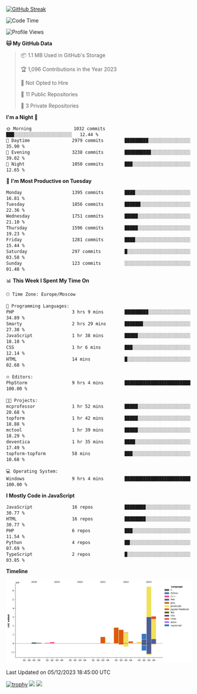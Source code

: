 [![GitHub Streak](https://github-readme-streak-stats.herokuapp.com/?user=yogik10)](https://git.io/streak-stats)
<!--START_SECTION:waka-->
![Code Time](http://img.shields.io/badge/Code%20Time-65%20hrs%2019%20mins-blue)

![Profile Views](http://img.shields.io/badge/Profile%20Views-0-blue)

**🐱 My GitHub Data** 

> 📦 1.1 MB Used in GitHub's Storage 
 > 
> 🏆 1,096 Contributions in the Year 2023
 > 
> 🚫 Not Opted to Hire
 > 
> 📜 11 Public Repositories 
 > 
> 🔑 3 Private Repositories 
 > 
**I'm a Night 🦉** 

```text
🌞 Morning                1032 commits        ███░░░░░░░░░░░░░░░░░░░░░░   12.44 % 
🌆 Daytime                2979 commits        █████████░░░░░░░░░░░░░░░░   35.90 % 
🌃 Evening                3238 commits        ██████████░░░░░░░░░░░░░░░   39.02 % 
🌙 Night                  1050 commits        ███░░░░░░░░░░░░░░░░░░░░░░   12.65 % 
```
📅 **I'm Most Productive on Tuesday** 

```text
Monday                   1395 commits        ████░░░░░░░░░░░░░░░░░░░░░   16.81 % 
Tuesday                  1856 commits        ██████░░░░░░░░░░░░░░░░░░░   22.36 % 
Wednesday                1751 commits        █████░░░░░░░░░░░░░░░░░░░░   21.10 % 
Thursday                 1596 commits        █████░░░░░░░░░░░░░░░░░░░░   19.23 % 
Friday                   1281 commits        ████░░░░░░░░░░░░░░░░░░░░░   15.44 % 
Saturday                 297 commits         █░░░░░░░░░░░░░░░░░░░░░░░░   03.58 % 
Sunday                   123 commits         ░░░░░░░░░░░░░░░░░░░░░░░░░   01.48 % 
```


📊 **This Week I Spent My Time On** 

```text
🕑︎ Time Zone: Europe/Moscow

💬 Programming Languages: 
PHP                      3 hrs 9 mins        █████████░░░░░░░░░░░░░░░░   34.89 % 
Smarty                   2 hrs 29 mins       ███████░░░░░░░░░░░░░░░░░░   27.38 % 
JavaScript               1 hr 38 mins        █████░░░░░░░░░░░░░░░░░░░░   18.10 % 
CSS                      1 hr 6 mins         ███░░░░░░░░░░░░░░░░░░░░░░   12.14 % 
HTML                     14 mins             █░░░░░░░░░░░░░░░░░░░░░░░░   02.68 % 

🔥 Editors: 
PhpStorm                 9 hrs 4 mins        █████████████████████████   100.00 % 

🐱‍💻 Projects: 
mcprofessor              1 hr 52 mins        █████░░░░░░░░░░░░░░░░░░░░   20.68 % 
topform                  1 hr 42 mins        █████░░░░░░░░░░░░░░░░░░░░   18.88 % 
mctool                   1 hr 39 mins        █████░░░░░░░░░░░░░░░░░░░░   18.29 % 
deventica                1 hr 35 mins        ████░░░░░░░░░░░░░░░░░░░░░   17.49 % 
topform-topform          58 mins             ███░░░░░░░░░░░░░░░░░░░░░░   10.68 % 

💻 Operating System: 
Windows                  9 hrs 4 mins        █████████████████████████   100.00 % 
```

**I Mostly Code in JavaScript** 

```text
JavaScript               16 repos            ████████░░░░░░░░░░░░░░░░░   30.77 % 
HTML                     16 repos            ████████░░░░░░░░░░░░░░░░░   30.77 % 
PHP                      6 repos             ███░░░░░░░░░░░░░░░░░░░░░░   11.54 % 
Python                   4 repos             ██░░░░░░░░░░░░░░░░░░░░░░░   07.69 % 
TypeScript               2 repos             █░░░░░░░░░░░░░░░░░░░░░░░░   03.85 % 
```



**Timeline**

![Lines of Code chart](https://raw.githubusercontent.com/Yogik10/Yogik10/main/assets/bar_graph.png)


 Last Updated on 05/12/2023 18:45:00 UTC
<!--END_SECTION:waka-->
[![trophy](https://github-profile-trophy.vercel.app/?username=yogik10)](https://github.com/ryo-ma/github-profile-trophy)
![](https://github-profile-summary-cards.vercel.app/api/cards/profile-details?username=yogik10&theme=solarized_dark)
![](https://github-profile-summary-cards.vercel.app/api/cards/most-commit-language?username=yogik10&theme=solarized_dark)



